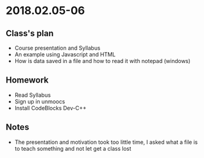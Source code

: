 # 2018.02.05-06 #

## Class's plan ##

- Course presentation and Syllabus
- An example using Javascript and HTML
- How is data saved in a file and how to read it with notepad (windows)

## Homework ##

- Read Syllabus
- Sign up in unmoocs
- Install CodeBlocks Dev-C++

## Notes ##

- The presentation and motivation took too little time, I asked what a file is to teach
  something and not let get a class lost
